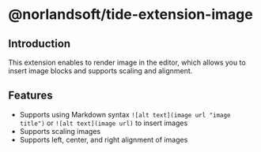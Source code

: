 # @norlandsoft/tide-extension-image

## Introduction

This extension enables to render image in the editor, which allows you to insert image blocks and supports scaling and alignment.

## Features

- Supports using Markdown syntax `![alt text](image url "image title")` or `![alt text](image url)` to insert images
- Supports scaling images
- Supports left, center, and right alignment of images
